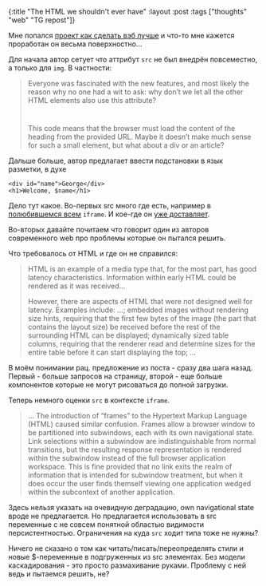 {:title "The HTML we shouldn't ever have"
 :layout :post
 :tags  ["thoughts" "web" "TG repost"]}

Мне попался [проект как сделать вэб лучше](http://skch.net/view.php?page=articles&post=bhtml) и что-то мне кажется проработан он весьма поверхностно...

Для начала автор сетует что аттрибут `src` не был внедрён повсеместно, а только для `img`. В частности:

> Everyone was fascinated with the new features, and most likely the reason why no one had a wit to ask: why don’t we let all the other HTML elements also use this attribute?
> <h1 src="/website/info/title"> </h1>
> This code means that the browser must load the content of the heading from the provided URL. Maybe it doesn’t make much sense for such a small element, but what about a div or an article?

Дальше больше, автор предлагает ввести подстановки в язык разметки, в духе

```
<div id="name">George</div>
<h1>Welcome, $name</h1>
```

Дело тут какое. Во-первых src много где есть, например в [полюбившемся всем](https://www.owasp.org/index.php/Cross_Frame_Scripting) `iframe`. И кое-где он [уже доставляет](https://www.owasp.org/index.php/Clickjacking).

Во-вторых давайте почитаем что говорит один из авторов современного web про проблемы которые он пытался решить.

Что требовалось от HTML и где он не справился:

> HTML is an example of a media type that, for the most part, has good latency
> characteristics. Information within early HTML could be rendered as it was received...
> 
> However, there are aspects of HTML that were not designed well for latency. Examples include: ...; 
> embedded images without rendering size hints, requiring that the first few bytes of the image 
> (the part that contains the layout size) be received before the rest of the surrounding HTML 
> can be displayed; dynamically sized table columns, requiring that the renderer read 
> and determine sizes for the entire table before it can start displaying the top; ...

В моём понимании рац. предложение из поста - сразу два шага назад. Первый - больше запросов на страницу, второй - еще больше компонентов которые не могут рисоваться до полной загрузки.

Теперь немного оценки `src` в контексте `iframe`.

> ... The introduction of “frames” to the Hypertext Markup Language (HTML) caused
> similar confusion. Frames allow a browser window to be partitioned into subwindows,
> each with its own navigational state. Link selections within a subwindow are
> indistinguishable from normal transitions, but the resulting response representation is
> rendered within the subwindow instead of the full browser application workspace. This is
> fine provided that no link exits the realm of information that is intended for subwindow
> treatment, but when it does occur the user finds themself viewing one application wedged
> within the subcontext of another application.

Здесь нельзя указать на очевидную деградацию, own navigational state вроде не предлагается. Но предлагается использовать в src переменные с не совсем понятной областью видимости персистентностью. Ограничения на куда `src` ходит типа тоже не нужны?

Ничего не сказано о том как читать/писать/переопределять стили и новые $-переменные в подгруженных из src элементах. Без модели каскадирования - это просто размахивание руками. Проблему с ней ведь и пытаемся решить, не?
